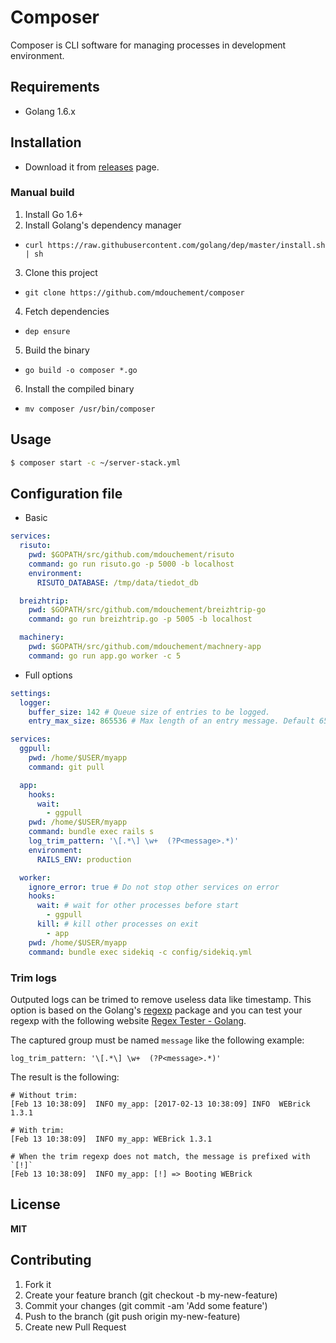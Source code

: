 # Composer

Composer is CLI software for managing processes in development environment.

## Requirements

- Golang 1.6.x

## Installation

- Download it from [releases](https://github.com/mdouchement/composer/releases) page.

### Manual build

1. Install Go 1.6+
2. Install Golang's dependency manager
  - `curl https://raw.githubusercontent.com/golang/dep/master/install.sh | sh`
3. Clone this project
  - `git clone https://github.com/mdouchement/composer`
4. Fetch dependencies
  - `dep ensure`
5. Build the binary
  - `go build -o composer *.go`
6. Install the compiled binary
  - `mv composer /usr/bin/composer`

## Usage

```sh
$ composer start -c ~/server-stack.yml
```

## Configuration file

- Basic

```yml
services:
  risuto:
    pwd: $GOPATH/src/github.com/mdouchement/risuto
    command: go run risuto.go -p 5000 -b localhost
    environment:
      RISUTO_DATABASE: /tmp/data/tiedot_db

  breizhtrip:
    pwd: $GOPATH/src/github.com/mdouchement/breizhtrip-go
    command: go run breizhtrip.go -p 5005 -b localhost

  machinery:
    pwd: $GOPATH/src/github.com/mdouchement/machnery-app
    command: go run app.go worker -c 5
```

- Full options

```yml
settings:
  logger:
    buffer_size: 142 # Queue size of entries to be logged.
    entry_max_size: 865536 # Max length of an entry message. Default 65536 bytes.

services:
  ggpull:
    pwd: /home/$USER/myapp
    command: git pull

  app:
    hooks:
      wait:
        - ggpull
    pwd: /home/$USER/myapp
    command: bundle exec rails s
    log_trim_pattern: '\[.*\] \w+  (?P<message>.*)'
    environment:
      RAILS_ENV: production

  worker:
    ignore_error: true # Do not stop other services on error
    hooks:
      wait: # wait for other processes before start
        - ggpull
      kill: # kill other processes on exit
        - app
    pwd: /home/$USER/myapp
    command: bundle exec sidekiq -c config/sidekiq.yml
```

### Trim logs

Outputed logs can be trimed to remove useless data like timestamp. This option is based on the Golang's [regexp](https://golang.org/pkg/regexp/) package and you can test your regexp with the following website [Regex Tester - Golang](https://regex-golang.appspot.com/assets/html/index.html).

The captured group must be named `message` like the following example:

```
log_trim_pattern: '\[.*\] \w+  (?P<message>.*)'
```

The result is the following:

```
# Without trim:
[Feb 13 10:38:09]  INFO my_app: [2017-02-13 10:38:09] INFO  WEBrick 1.3.1

# With trim:
[Feb 13 10:38:09]  INFO my_app: WEBrick 1.3.1

# When the trim regexp does not match, the message is prefixed with `[!]`
[Feb 13 10:38:09]  INFO my_app: [!] => Booting WEBrick
```

## License

**MIT**

## Contributing

1. Fork it
2. Create your feature branch (git checkout -b my-new-feature)
3. Commit your changes (git commit -am 'Add some feature')
5. Push to the branch (git push origin my-new-feature)
6. Create new Pull Request
